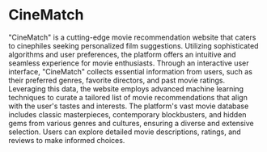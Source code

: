 # CineMatch
"CineMatch" is a cutting-edge movie recommendation website that caters to cinephiles seeking personalized film suggestions. Utilizing sophisticated algorithms and user preferences, the platform offers an intuitive and seamless experience for movie enthusiasts. Through an interactive user interface, "CineMatch" collects essential information from users, such as their preferred genres, favorite directors, and past movie ratings. Leveraging this data, the website employs advanced machine learning techniques to curate a tailored list of movie recommendations that align with the user's tastes and interests. The platform's vast movie database includes classic masterpieces, contemporary blockbusters, and hidden gems from various genres and cultures, ensuring a diverse and extensive selection. Users can explore detailed movie descriptions, ratings, and reviews to make informed choices.
